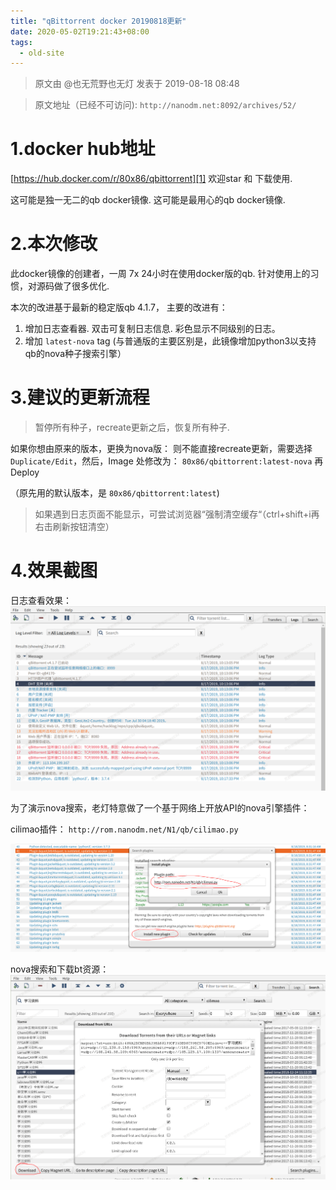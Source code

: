 ```yaml
---
title: "qBittorrent docker 20190818更新"
date: 2020-05-02T19:21:43+08:00
tags:
  - old-site
---
```


> 原文由 @也无荒野也无灯 发表于 2019-08-18 08:48

> 原文地址（已经不可访问): `http://nanodm.net:8092/archives/52/`

1.docker hub地址
============

[https://hub.docker.com/r/80x86/qbittorrent][1]
欢迎star 和 下载使用.

这可能是独一无二的qb docker镜像.
这可能是最用心的qb docker镜像.

2.本次修改
============

此docker镜像的创建者，一周 7x 24小时在使用docker版的qb.
针对使用上的习惯，对源码做了很多优化.

本次的改进基于最新的稳定版qb 4.1.7， 主要的改进有：

1. 增加日志查看器. 双击可复制日志信息. 彩色显示不同级别的日志。
2. 增加 `latest-nova` tag (与普通版的主要区别是，此镜像增加python3以支持qb的nova种子搜索引擎）


3.建议的更新流程
============


> 暂停所有种子，recreate更新之后，恢复所有种子.

如果你想由原来的版本，更换为nova版：
则不能直接recreate更新，需要选择`Duplicate/Edit`，然后，Image 处修改为： `80x86/qbittorrent:latest-nova` 再Deploy

（原先用的默认版本，是 `80x86/qbittorrent:latest`)

> 如果遇到日志页面不能显示，可尝试浏览器“强制清空缓存“（ctrl+shift+i再右击刷新按钮清空）


4.效果截图
============

日志查看效果：
![qb-webui-log-viewer-2019-08-17_22-18.wm.png][2]

为了演示nova搜索，老灯特意做了一个基于网络上开放API的nova引擎插件：

cilimao插件： `http://rom.nanodm.net/N1/qb/cilimao.py`

![qb-search-engine-2019-08-18_08-32.wm.png][3]

nova搜索和下载bt资源：
![qb-download-searched-2019-08-18_08-35.wm.png][4]


  [1]: https://hub.docker.com/r/80x86/qbittorrent
  [2]: 2650040656.png
  [3]: 3895426657.png
  [4]: 3005128239.png
